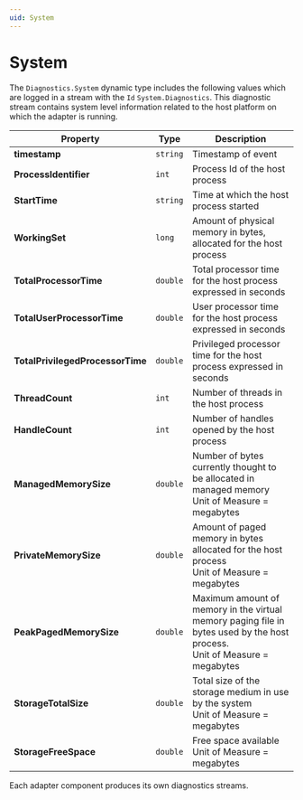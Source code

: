 ```yaml
---
uid: System
---
```


# System

The `Diagnostics.System` dynamic type includes the following values which are logged in a stream with the `Id` `System.Diagnostics`.
This diagnostic stream contains system level information related to the host platform on which the adapter is running.

| Property                            | Type       | Description                                                                       |
| ----------------------------------- | ---------- | --------------------------------------------------------------------------------- |
| **timestamp**                         | `string` | Timestamp of event                                                                |
| **ProcessIdentifier**                 | `int`    | Process Id of the host process                                                    |
| **StartTime**                         | `string` | Time at which the host process started                                            |
| **WorkingSet**                        | `long`   | Amount of physical memory in bytes, allocated for the host process                |
| **TotalProcessorTime**        | `double` | Total processor time for the host process expressed in seconds |
| **TotalUserProcessorTime**    | `double` | User processor time for the host process expressed in seconds                     |
| **TotalPrivilegedProcessorTime** | `double` | Privileged processor time for the host process expressed in seconds               |
| **ThreadCount**                       | `int`    | Number of threads in the host process                                             |
| **HandleCount**                       | `int`    | Number of handles opened by the host process                                      |
| **ManagedMemorySize**        | `double` | Number of bytes currently thought to be allocated in managed memory<br>Unit of Measure = megabytes |
| **PrivateMemorySize**        | `double` | Amount of paged memory in bytes allocated for the host process<br/>Unit of Measure = megabytes |
| **PeakPagedMemorySize**      | `double` | Maximum amount of memory in the virtual memory paging file in bytes used by the host process.<br/>Unit of Measure = megabytes |
| **StorageTotalSize**         | `double` | Total size of the storage medium in use by the system<br/>Unit of Measure = megabytes |
| **StorageFreeSpace**         | `double` | Free space available<br/>Unit of Measure = megabytes                              |

Each adapter component produces its own diagnostics streams.
